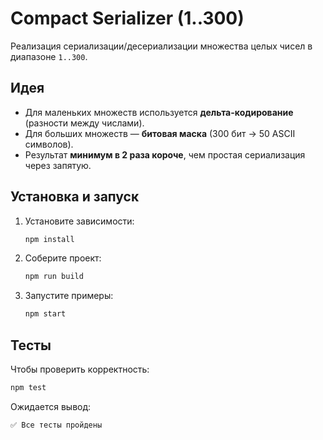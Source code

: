 # Compact Serializer (1..300)

Реализация сериализации/десериализации множества целых чисел в диапазоне `1..300`.

## Идея
- Для маленьких множеств используется **дельта-кодирование** (разности между числами).
- Для больших множеств — **битовая маска** (300 бит → 50 ASCII символов).
- Результат **минимум в 2 раза короче**, чем простая сериализация через запятую.

## Установка и запуск
1. Установите зависимости:
   ```bash
   npm install
   ```

2. Соберите проект:
   ```bash
   npm run build
   ```

3. Запустите примеры:
   ```bash
   npm start
   ```

## Тесты
Чтобы проверить корректность:
```bash
npm test
```

Ожидается вывод:
```
✅ Все тесты пройдены
```
